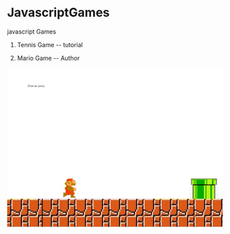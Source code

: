 # JavascriptGames
javascript Games
1. Tennis Game -- tutorial

2. Mario Game -- Author 

![Alt text](/Demo.JPG?raw=true "Title")
